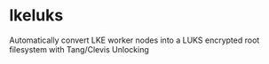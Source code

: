 # lkeluks
Automatically convert LKE worker nodes into a LUKS encrypted root filesystem with Tang/Clevis Unlocking
